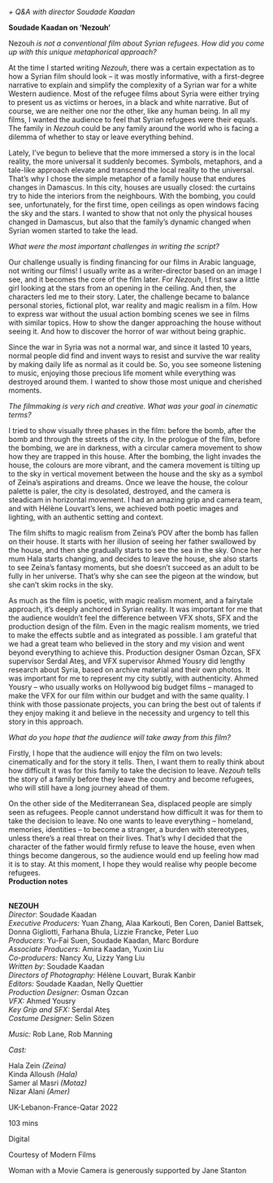 
_+ Q&A with director Soudade Kaadan_

**Soudade Kaadan on ‘Nezouh’**

Nezouh _is not a conventional film about Syrian refugees. How did you come up with this unique metaphorical approach?_

At the time I started writing _Nezouh_, there was a certain expectation as to how a Syrian film should look – it was mostly informative, with a first-degree narrative to explain and simplify the complexity of a Syrian war for a white Western audience. Most of the refugee films about Syria were either trying to present us as victims or heroes, in a black and white narrative. But of course, we are neither one nor the other, like any human being. In all my films, I wanted the audience to feel that Syrian refugees were their equals. The family in _Nezouh_ could be any family around the world who is facing a dilemma of whether to stay or leave everything behind.

Lately, I’ve begun to believe that the more immersed a story is in the local reality, the more universal it suddenly becomes. Symbols, metaphors, and a tale-like approach elevate and transcend the local reality to the universal. That’s why I chose the simple metaphor of a family house that endures changes in Damascus. In this city, houses are usually closed: the curtains try to hide the interiors from the neighbours. With the bombing, you could see, unfortunately, for the first time, open ceilings as open windows facing the sky and the stars. I wanted to show that not only the physical houses changed in Damascus, but also that the family’s dynamic changed when Syrian women started to take the lead.

_What were the most important challenges in writing the script?_

Our challenge usually is finding financing for our films in Arabic language, not writing our films! I usually write as a writer-director based on an image I see, and it becomes the core of the film later. For _Nezouh_, I first saw a little girl looking at the stars from an opening in the ceiling. And then, the characters led me to their story. Later, the challenge became to balance personal stories, fictional plot, war reality and magic realism in a film. How to express war without the usual action bombing scenes we see in films with similar topics. How to show the danger approaching the house without seeing it. And how to discover the horror of war without being graphic.

Since the war in Syria was not a normal war, and since it lasted 10 years, normal people did find and invent ways to resist and survive the war reality by making daily life as normal as it could be. So, you see someone listening to music, enjoying those precious life moment while everything was destroyed around them. I wanted to show those most unique and cherished moments.

_The filmmaking is very rich and creative. What was your goal in cinematic terms?_

I tried to show visually three phases in the film: before the bomb, after the bomb and through the streets of the city. In the prologue of the film, before the bombing, we are in darkness, with a circular camera movement to show how they are trapped in this house. After the bombing, the light invades the house, the colours are more vibrant, and the camera movement is tilting up to the sky in vertical movement between the house and the sky as a symbol of Zeina’s aspirations and dreams. Once we leave the house, the colour palette is paler, the city is desolated, destroyed, and the camera is steadicam in horizontal movement. I had an amazing grip and camera team, and with Hélène Louvart’s lens, we achieved both poetic images and lighting, with an authentic setting and context.

The film shifts to magic realism from Zeina’s POV after the bomb has fallen on their house. It starts with her illusion of seeing her father swallowed by the house, and then she gradually starts to see the sea in the sky. Once her mum Hala starts changing, and decides to leave the house, she also starts to see Zeina’s fantasy moments, but she doesn’t succeed as an adult to be fully in her universe. That’s why she can see the pigeon at the window, but she can’t skim rocks in the sky.

As much as the film is poetic, with magic realism moment, and a fairytale approach, it’s deeply anchored in Syrian reality. It was important for me that the audience wouldn’t feel the difference between VFX shots, SFX and the production design of the film. Even in the magic realism moments, we tried to make the effects subtle and as integrated as possible. I am grateful that we had a great team who believed in the story and my vision and went beyond everything to achieve this. Production designer Osman Özcan, SFX supervisor Serdal Ateş, and VFX supervisor Ahmed Yousry did lengthy research about Syria, based on archive material and their own photos. It was important for me to represent my city subtly, with authenticity. Ahmed Yousry – who usually works on Hollywood big budget films – managed to make the VFX for our film within our budget and with the same quality. I think with those passionate projects, you can bring the best out of talents if they enjoy making it and believe in the necessity and urgency to tell this story in this approach.

_What do you hope that the audience will take away from this film?_

Firstly, I hope that the audience will enjoy the film on two levels: cinematically and for the story it tells. Then, I want them to really think about how difficult it was for this family to take the decision to leave. _Nezouh_ tells the story of a family before they leave the country and become refugees, who will still have a long journey ahead of them.

On the other side of the Mediterranean Sea, displaced people are simply seen as refugees. People cannot understand how difficult it was for them to take the decision to leave. No one wants to leave everything – homeland, memories, identities – to become a stranger, a burden with stereotypes, unless there’s a real threat on their lives. That’s why I decided that the character of the father would firmly refuse to leave the house, even when things become dangerous, so the audience would end up feeling how mad it is to stay. At this moment, I hope they would realise why people become refugees.  
**Production notes**
<br><br>

**NEZOUH**  
_Director_: Soudade Kaadan  
_Executive Producers:_ Yuan Zhang, Alaa Karkouti, Ben Coren, Daniel Battsek, Donna Gigliotti,  Farhana Bhula, Lizzie Francke, Peter Luo  
_Producers_: Yu-Fai Suen, Soudade Kaadan,  Marc Bordure<br>
_Associate Producers:_ Amira Kaadan, Yuxin Liu<br>
_Co-producers:_ Nancy Xu, Lizzy Yang Liu  
_Written by_: Soudade Kaadan<br>
_Directors of Photography:_ Hélène Louvart,  Burak Kanbir<br>
_Editors:_ Soudade Kaadan, Nelly Quettier<br>
_Production Designer:_ Osman Özcan<br>
_VFX:_ Ahmed Yousry<br>
_Key Grip and SFX:_ Serdal Ateş<br>
_Costume Designer:_ Selin Sözen<br>

_Music:_ Rob Lane, Rob Manning<br>

_Cast:_<br>

Hala Zein _(Zeina)_  
Kinda Alloush _(Hala)_  
Samer al Masri _(Motaz)_  
Nizar Alani _(Amer)_

UK-Lebanon-France-Qatar 2022<br>

103 mins<br>

Digital<br>

Courtesy of Modern Films

Woman with a Movie Camera is generously supported by Jane Stanton<br>
<br>


<!--stackedit_data:
eyJoaXN0b3J5IjpbMTI5MDg4NzVdfQ==
-->